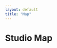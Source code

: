 ```yaml
---
layout: default
title: "Map"
---
```

<script src="{{ "/assets/js/ol.min.js" | relative_url }}"></script>
<link rel="stylesheet" href="{{ "/assets/css/ol.min.css" | relative_url }}">
<script>
// Annoying hack to prevent map overlap due to the top bar on Android
function fixHeight() {
	document.documentElement.style.setProperty("--dvh", `${window.innerHeight}px`);
}
window.addEventListener("resize", fixHeight);
fixHeight();
</script>

<div class="w-100 position-relative bg-white" style="height: 100vh; height: calc(var(--dvh) - 3.5rem);">
	<h1 class="map-overlay left-0 top-0 ms-3 mt-3">Studio Map</h1>
	<div id="map" class="w-100 h-100"></div>
</div>

<script>
const extent = [0, 0, 3000, 2362];
const padding = 3000;
const maxExtent = [
	extent[0] - padding,
	extent[1] - padding,
	extent[2] + padding,
	extent[3] + padding
];

const projection = new ol.proj.Projection({
	code: "static-image",
	units: "pixels",
	extent: extent,
});

const map = new ol.Map({
	layers: [
		new ol.layer.Image({
			source: new ol.source.ImageStatic({
				url: "/assets/images/map/Studio_Map_No_Title.png",
				projection: projection,
				imageExtent: extent,
			}),
		}),
	],
	target: "map",
	view: new ol.View({
		center: ol.extent.getCenter(extent),
		extent: maxExtent,
		projection: projection,
		showFullExtent: true,
		zoom: 2,
		maxZoom: 5
	}),
});

map.getView().fit(extent, {padding:[10, 10, 10, 10]});
</script>